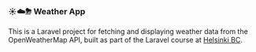 ### ☀️☁️⛈ Weather App

This is a Laravel project for fetching and displaying weather data from the OpenWeatherMap API, built as part of the Laravel course at [Helsinki BC](https://en.bc.fi/).
